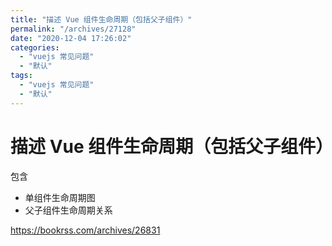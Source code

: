 ```yaml
---
title: "描述 Vue 组件生命周期（包括父子组件）"
permalink: "/archives/27128"
date: "2020-12-04 17:26:02"
categories: 
  - "vuejs 常见问题"
  - "默认"
tags: 
  - "vuejs 常见问题"
  - "默认"
---
```


# 描述 Vue 组件生命周期（包括父子组件）

包含

- 单组件生命周期图
- 父子组件生命周期关系

https://bookrss.com/archives/26831

